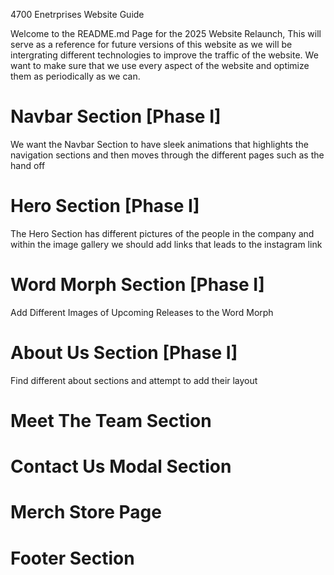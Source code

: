 4700 Enetrprises Website Guide

Welcome to the README.md Page for the 2025 Website Relaunch, 
This will serve as a reference for future versions of this website as we will be intergrating different technologies to improve the traffic of the website. 
We want to make sure that we use every aspect of the website and optimize them as periodically as we can. 

# Navbar Section [Phase I] 
We want the Navbar Section to have sleek animations that highlights the navigation sections and then moves through the different pages such as the hand off 

# Hero Section [Phase I] 
The Hero Section has different pictures of the people in the company and within the image gallery we should add links that leads to the instagram link

# Word Morph Section [Phase I]
Add Different Images of Upcoming Releases to the Word Morph


# About Us Section [Phase I] 
Find different about sections and attempt to add their layout

# Meet The Team Section 
# Contact Us Modal Section
# Merch Store Page
# Footer Section